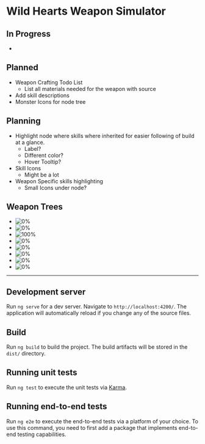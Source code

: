 # Wild Hearts Weapon Simulator



## **In Progress**

- 


## **Planned**

- Weapon Crafting Todo List
	- List all materials needed for the weapon with source
- Add skill descriptions
- Monster Icons for node tree

## **Planning**

- Highlight node where skills where inherited for easier following of build at a glance.
	- Label?
	- Different color?
	- Hover Tooltip?
- Skill Icons
	- Might be a lot
- Weapon Specific skills highlighting
	- Small Icons under node?


## **Weapon Trees**

- ![0%](https://progress-bar.dev/0?title=Katana%20%20%20%20%20%20%20%20%20)
- ![0%](https://progress-bar.dev/0?title=Nodachi%20%20%20%20%20%20%20%20)
- ![100%](https://progress-bar.dev/100?title=Bow%20%20%20%20%20%20%20%20%20%20%20%20)
- ![0%](https://progress-bar.dev/0?title=Maul%20%20%20%20%20%20%20%20%20%20%20)
- ![0%](https://progress-bar.dev/0?title=Bladed%20Wasaga%20%20)
- ![0%](https://progress-bar.dev/0?title=Claw%20Blade%20%20%20%20%20)
- ![0%](https://progress-bar.dev/0?title=Karakuri%20Staff%20)
- ![0%](https://progress-bar.dev/0?title=Cannon%20%20%20%20%20%20%20%20%20)

---

## Development server

Run `ng serve` for a dev server. Navigate to `http://localhost:4200/`. The application will automatically reload if you change any of the source files.

## Build

Run `ng build` to build the project. The build artifacts will be stored in the `dist/` directory.

## Running unit tests

Run `ng test` to execute the unit tests via [Karma](https://karma-runner.github.io).

## Running end-to-end tests

Run `ng e2e` to execute the end-to-end tests via a platform of your choice. To use this command, you need to first add a package that implements end-to-end testing capabilities.
